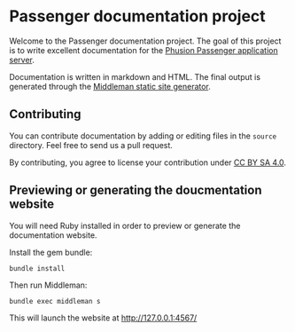 # Passenger documentation project

Welcome to the Passenger documentation project. The goal of this project is to write excellent documentation for the [Phusion Passenger application server](https://www.phusionpassenger.com/).

Documentation is written in markdown and HTML. The final output is generated through the [Middleman static site generator]().

## Contributing

You can contribute documentation by adding or editing files in the `source` directory. Feel free to send us a pull request.

By contributing, you agree to license your contribution under [CC BY SA 4.0](http://creativecommons.org/licenses/by-sa/4.0/).

## Previewing or generating the doucmentation website

You will need Ruby installed in order to preview or generate the documentation website.

Install the gem bundle:

    bundle install

Then run Middleman:

    bundle exec middleman s

This will launch the website at http://127.0.0.1:4567/
